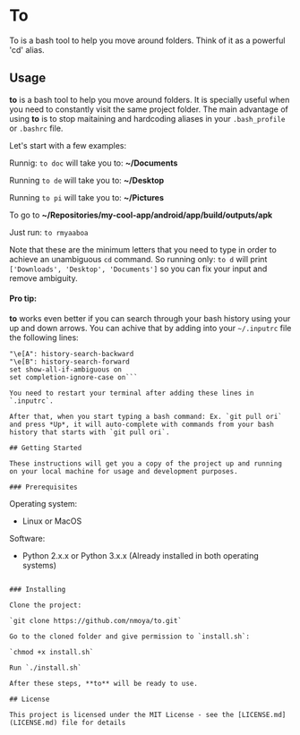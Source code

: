 # To

To is a bash tool to help you move around folders. Think of it as a powerful 'cd' alias.

## Usage

**to** is a bash tool to help you move around folders. It is specially useful when you need to constantly visit the same project folder. The main advantage of using **to** is to stop maitaining and hardcoding aliases in your `.bash_profile` or `.bashrc` file.

Let's start with a few examples:

Runnig: `to doc`
will take you to: **~/Documents**

Running `to de` will take you to: **~/Desktop**

Running `to pi` will take you to: **~/Pictures**

To go to **~/Repositories/my-cool-app/android/app/build/outputs/apk**

Just run: `to rmyaaboa`

Note that these are the minimum letters that you need to type in order to achieve an unambiguous `cd` command. So running only:
`to d` will print `['Downloads', 'Desktop', 'Documents']` so you can fix your input and remove ambiguity.


#### Pro tip:

**to** works even better if you can search through your bash history using your up and down arrows. You can achive that by adding into your `~/.inputrc` file the following lines:
```
"\e[A": history-search-backward
"\e[B": history-search-forward
set show-all-if-ambiguous on
set completion-ignore-case on```

You need to restart your terminal after adding these lines in `.inputrc`.

After that, when you start typing a bash command: Ex. `git pull ori` and press *Up*, it will auto-complete with commands from your bash history that starts with `git pull ori`.

## Getting Started

These instructions will get you a copy of the project up and running on your local machine for usage and development purposes.

### Prerequisites

```
Operating system:
- Linux or MacOS

Software:
- Python 2.x.x or Python 3.x.x (Already installed in both operating systems)
```

### Installing

Clone the project:

`git clone https://github.com/nmoya/to.git`

Go to the cloned folder and give permission to `install.sh`:

`chmod +x install.sh`

Run `./install.sh`

After these steps, **to** will be ready to use.

## License

This project is licensed under the MIT License - see the [LICENSE.md](LICENSE.md) file for details

